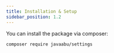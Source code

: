 ```yaml
---
title: Installation & Setup
sidebar_position: 1.2
---
```


You can install the package via composer:

```bash
composer require javaabu/settings
```
